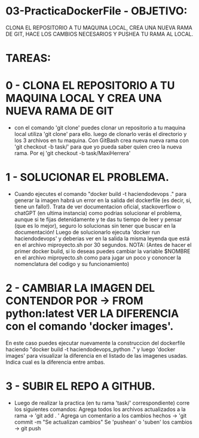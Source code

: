 # 03-PracticaDockerFile - OBJETIVO:
CLONA EL REPOSITORIO A TU MAQUINA LOCAL, CREA UNA NUEVA RAMA DE GIT, HACE LOS CAMBIOS NECESARIOS Y PUSHEA TU RAMA AL LOCAL.

# TAREAS:
# 0 - CLONA EL REPOSITORIO A TU MAQUINA LOCAL Y CREA UNA NUEVA RAMA DE GIT
- con el comando 'git clone' puedes clonar un repositorio a tu maquina local
 utiliza 'git clone' para ello.
 luego de clonarlo verás el directorio y los 3 archivos en tu maquina. Con GitBash crea nueva nueva rama con 'git checkout -b task/<aquipontunombre>' para que yo pueda saber quien creo la nueva rama. Por ej 'git checkout -b task/MaxiHerrera'

# 1 - SOLUCIONAR EL PROBLEMA.
- Cuando ejecutes el comando "docker build -t haciendodevops ." para generar la imagen habrá un error en la salida del dockerfile (es decir, si, tiene un fallo!). Trata de ver documentacion oficial, stackoverflow o chatGPT (en ultima instancia) como podrias solucionar el problema, aunque si te fijas detenidamente y te das tu tiempo de leer y pensar (que es lo mejor), seguro lo solucionas sin tener que buscar en la documentación!
Luego de solucionarlo ejecuta 'docker run haciendodevops' y deberias ver en la salida la misma leyenda que está en el archivo miproyecto.sh por 30 segundos.
NOTA: (Antes de hacer el primer docker build, si lo deseas puedes cambiar la variable $NOMBRE en el archivo miproyecto.sh como para jugar un poco y cononcer la nomenclatura del codigo y su funcionamiento)

# 2 - CAMBIAR LA IMAGEN DEL CONTENDOR POR -> FROM python:latest VER LA DIFERENCIA con el comando 'docker images'.
 En este caso puedes ejecutar nuevamente la construccion del dockerfile haciendo
 "docker build -t haciendodevops_python ." y luego 'docker images' para visualizar la diferencia en el listado de las imagenes usadas. Indica cual es la diferencia entre ambas.
# 3 - SUBIR EL REPO A GITHUB.
- Luego de realizar la practica (en tu rama 'task/' correspondiente) corre los siguientes comandos:
 Agrega todos los archivos actualizados a la rama -> 'git add . '
 Agrega un comentario a los cambios hechos -> 'git commit -m "Se actualizan cambios"
 Se 'pushean' o 'suben' los cambios -> git push
#